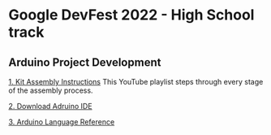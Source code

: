 # Google DevFest 2022 - High School track
## Arduino Project Development

[1. Kit Assembly Instructions](https://www.youtube.com/embed/videoseries?list=PLiBItcliDLPdlyGqTrn8cgXpW_A-7ckfb)
This YouTube playlist steps through every stage of the assembly process.

[2. Download Adruino IDE](https://www.arduino.cc/en/software)

[3. Arduino Language Reference](https://www.arduino.cc/reference/en/)



